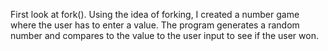 
First look at fork(). 
Using the idea of forking, I created a number game where the user has to enter a value. 
The program generates a random number and compares to the value to the user input to see if the user won.
